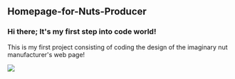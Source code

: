 <h2> Homepage-for-Nuts-Producer </h2> 


### Hi there; It's my first step into code world!


<p> This is my first project consisting of coding the design of the imaginary nut manufacturer's web page! </p> 

![](ekrangoruntusu.gif)